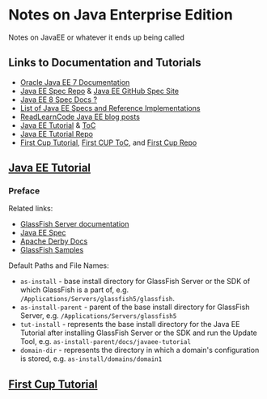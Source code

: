# Notes on Java Enterprise Edition

Notes on JavaEE or whatever it ends up being called

## Links to Documentation and Tutorials

* [Oracle Java EE 7 Documentation](https://docs.oracle.com/javaee/7/index.html)
* [Java EE Spec Repo](https://github.com/javaee/javaee-spec) & [Java EE GitHub Spec Site](https://javaee.github.io/javaee-spec/)
* [Java EE 8 Spec Docs ?](https://javaee.github.io/javaee-spec/javadocs/)
* [List of Java EE Specs and Reference Implementations](https://javaee.github.io/javaee-spec/Specifications)
* [ReadLearnCode Java EE blog posts](https://readlearncode.com/category/java-ee/)
* [Java EE Tutorial](https://javaee.github.io/tutorial/) & [ToC](https://javaee.github.io/tutorial/toc.html)
* [Java EE Tutorial Repo](https://github.com/javaee/tutorial)
* [First Cup Tutorial](https://javaee.github.io/firstcup/), [First CUP ToC](https://javaee.github.io/firstcup/toc.html), and [First Cup Repo](https://github.com/javaee/firstcup-examples)

## [Java EE Tutorial](https://javaee.github.io/tutorial/toc.html)

### Preface

Related links:

* [GlassFish Server documentation](https://javaee.github.io/glassfish/documentation)
* [Java EE Spec](https://javaee.github.io/javaee-spec/)
* [Apache Derby Docs](https://db.apache.org/derby/docs/10.13/adminguide/)
* [GlassFish Samples](https://javaee.github.io/glassfish-samples/)

Default Paths and File Names:

* `as-install` - base install directory for GlassFish Server or the SDK of which GlassFish is a part of, e.g. `/Applications/Servers/glassfish5/glassfish`.
* `as-install-parent` - parent of the base install directory for GlassFish Server, e.g. `/Applications/Servers/glassfish5`
* `tut-install` - represents the base install directory for the Java EE Tutorial after installing GlassFish Server or the SDK and run the Update Tool, e.g. `as-install-parent/docs/javaee-tutorial`
* `domain-dir` - represents the directory in which a domain's configuration is stored, e.g. `as-install/domains/domain1`

## [First Cup Tutorial](https://javaee.github.io/firstcup/toc.html)